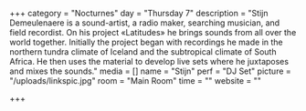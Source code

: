 +++
category = "Nocturnes"
day = "Thursday 7"
description = "Stijn Demeulenaere is a sound-artist, a radio maker, searching musician, and field recordist. On his project «Latitudes» he brings sounds from all over the world together. Initially the project began with recordings he made in the northern tundra climate of Iceland and the subtropical climate of South Africa. He then uses the material to develop live sets where he juxtaposes and mixes the sounds."
media = []
name = "Stijn"
perf = "DJ Set"
picture = "/uploads/linkspic.jpg"
room = "Main Room"
time = ""
website = ""

+++
